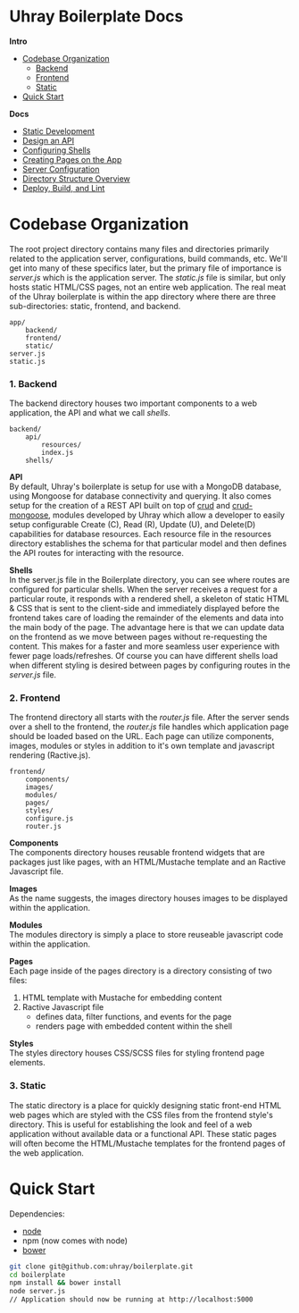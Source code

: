 # Uhray Boilerplate Docs
**Intro**
* [Codebase Organization](#codebase-organization)
	* [Backend](#1-backend)
   	* [Frontend](#2-frontend)
   	* [Static](#3-static)
* [Quick Start](#quick-start)

**Docs**
* [Static Development](#static-development)
* [Design an API](api.md)
* [Configuring Shells](shells.md)
* [Creating Pages on the App](pages.md)
* [Server Configuration](configuration.md)
* [Directory Structure Overview](directories.md)
* [Deploy, Build, and Lint](deploy.md)





# Codebase Organization

The root project directory contains many files and directories primarily related to the application server, configurations, build commands, etc. We'll get into many of these specifics later, but the primary file of importance is *server.js* which is the application server. The *static.js* file is similar, but only hosts static HTML/CSS pages, not an entire web application. The real meat of the Uhray boilerplate is within the app directory where there are three sub-directories: static, frontend, and backend. 

```
app/
	backend/
	frontend/
	static/
server.js
static.js
```

### 1. Backend

The backend directory houses two important components to a web application, the API and what we call *shells*.

```
backend/
	api/
		resources/
		index.js
	shells/
```

**API**<br>
By default, Uhray's boilerplate is setup for use with a MongoDB database, using Mongoose for database connectivity and querying. It also comes setup for the creation of a REST API built on top of [crud](https://github.com/uhray/crud) and [crud-mongoose](https://github.com/uhray/crud-mongoose), modules developed by Uhray which allow a developer to easily setup configurable Create (C), Read (R), Update (U), and Delete(D) capabilities for database resources. Each resource file in the resources directory establishes the schema for that particular model and then defines the API routes for interacting with the resource.

**Shells**<br>
In the server.js file in the Boilerplate directory, you can see where routes are configured for particular shells. When the server receives a request for a particular route, it responds with a rendered shell, a skeleton of static HTML & CSS that is sent to the client-side and immediately displayed before the frontend takes care of loading the remainder of the elements and data into the main body of the page. The advantage here is that we can update data on the frontend as we move between pages without re-requesting the content. This makes for a faster and more seamless user experience with fewer page loads/refreshes. Of course you can have different shells load when different styling is desired between pages by configuring routes in the *server.js* file. 

### 2. Frontend

The frontend directory all starts with the *router.js* file. After the server sends over a shell to the frontend, the *router.js* file handles which application page should be loaded based on the URL. Each page can utilize components, images, modules or styles in addition to it's own template and javascript rendering (Ractive.js).

```
frontend/
	components/
	images/
	modules/
	pages/
	styles/
	configure.js
	router.js
```

**Components**<br>
The components directory houses reusable frontend widgets that are packages just like pages, with an HTML/Mustache template and an Ractive Javascript file.

**Images**<br>
As the name suggests, the images directory houses images to be displayed within the application.

**Modules**<br>
The modules directory is simply a place to store reuseable javascript code within the application.

**Pages**<br>
Each page inside of the pages directory is a directory consisting of two files:

 1. HTML template with Mustache for embedding content
 2. Ractive Javascript file
	 - defines data, filter functions, and events for the page
	 - renders page with embedded content within the shell

**Styles**<br>
The styles directory houses CSS/SCSS files for styling frontend page elements. 

### 3. Static
The static directory is a place for quickly designing static front-end HTML web pages which are styled with the CSS files from the frontend style's directory. This is useful for establishing the look and feel of a web application without available data or a functional API. These static pages will often become the HTML/Mustache templates for the frontend pages of the web application.





# Quick Start

Dependencies:
* [node](http://nodejs.org/)
* npm (now comes with node)
* [bower](http://bower.io/)

```bash
git clone git@github.com:uhray/boilerplate.git
cd boilerplate
npm install && bower install
node server.js
// Application should now be running at http://localhost:5000
```

